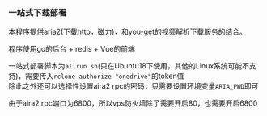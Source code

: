 ### 一站式下载部署
本程序提供aria2(下载http，磁力)，和you-get的视频解析下载服务的结合。

程序使用go的后台 + redis + Vue的前端

一站式部署脚本为`allrun.sh`(只在Ubuntu18下使用，其他的Linux系统可能不支持)，需要传入`rclone authorize "onedrive"`的token值  
除此之外还可以选择性设置aira2 rpc的密码，只需要设置环境变量`ARIA_PWD`即可

由于aira2 rpc端口为6800，所以vps防火墙除了需要开启80，也需要开启6800